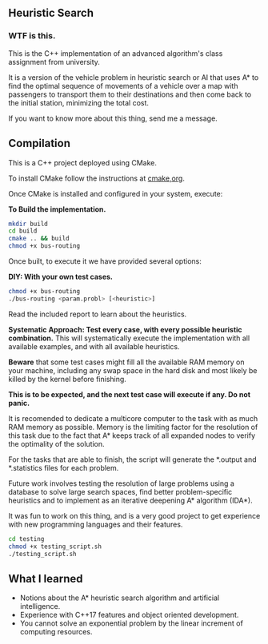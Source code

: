 ## Heuristic Search

### WTF is this. 

This is the C++ implementation of an advanced algorithm's class assignment from university. 

It is a version of the vehicle problem in heuristic search or AI that uses A\* to find the optimal sequence of movements of a vehicle over a map with passengers to transport them to their destinations and then come back to the initial station, minimizing the total cost.

If you want to know more about this thing, send me a message. 

## Compilation

This is a C++ project deployed using CMake. 

To install CMake follow the instructions at [cmake,org](https://cmake.org).

Once CMake is installed and configured in your system, execute: 

**To Build the implementation.**
```bash
mkdir build 
cd build 
cmake .. && build 
chmod +x bus-routing
```

Once built, to execute it we have provided several options:

**DIY: With your own test cases.**
```bash 
chmod +x bus-routing
./bus-routing <param.probl> [<heuristic>]
```
Read the included report to learn about the heuristics. 

**Systematic Approach: Test every case, with every possible heuristic combination.**
This will systematically execute the implementation with all available examples, and with all available heuristics. 

**Beware** that some test cases might fill all the available RAM memory on your machine, including any swap space in the hard disk and most likely be killed by the kernel before finishing. 

**This is to be expected, and the next test case will execute if any. Do not panic.**

It is recomended to dedicate a multicore computer to the task with as much RAM memory as possible. Memory is the limiting factor for the resolution of this task due to the fact that A\* keeps track of all expanded nodes to verify the optimality of the solution. 


For the tasks that are able to finish, the script will generate the \*.output and \*.statistics files for each problem. 

Future work involves testing the resolution of large problems using a database to solve large search spaces, find better problem-specific heuristics and to implement  as an iterative deepening A\* algorithm (IDA\*).    

It was fun to work on this thing, and is a very good project to get experience with new programming languages and their features. 

```bash
cd testing
chmod +x testing_script.sh 
./testing_script.sh
```

## What I learned 
- Notions about the A\* heuristic search algorithm and artificial intelligence. 
- Experience with C++17 features and object oriented development. 
- You cannot solve an exponential problem by the linear increment of computing resources. 
